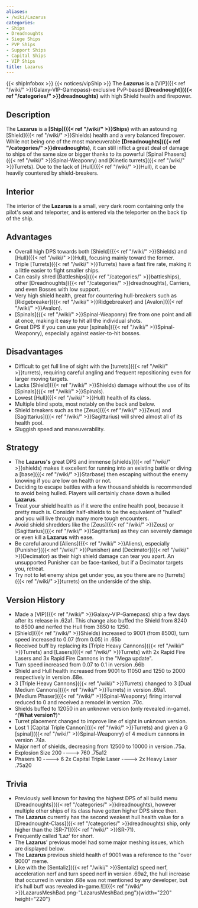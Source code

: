 ```yaml
---
aliases:
- /wiki/Lazarus
categories:
- Ships
- Dreadnoughts
- Siege Ships
- PVP Ships
- Support Ships
- Capital Ships
- VIP Ships
title: Lazarus
---
```


{{< shipInfobox >}} {{< notices/vipShip >}} The **_Lazarus_** is a [VIP]({{< ref "/wiki/" >}}Galaxy-VIP-Gamepass)-exclusive PvP-based **[Dreadnought]({{< ref "/categories/" >}}dreadnoughts)** with high Shield health and firepower. 

## Description

The **Lazarus** is a **[Ship]({{< ref "/wiki/" >}}Ships)** with an astounding [Shield]({{< ref "/wiki/" >}}Shields) health and a very balanced firepower. While not being one of the most maneuverable **[Dreadnoughts]({{< ref "/categories/" >}}dreadnoughts)**, it can still inflict a great deal of damage to ships of the same size or bigger thanks to its powerful [Spinal Phasers]({{< ref "/wiki/" >}}Spinal-Weaponry) and [Kinetic turrets]({{< ref "/wiki/" >}}Turrets). Due to the lack of [Hull]({{< ref "/wiki/" >}}Hull), it can be heavily countered by shield-breakers.

## Interior

The interior of the **Lazarus** is a small, very dark room containing only the pilot's seat and teleporter, and is entered via the teleporter on the back tip of the ship.

## Advantages

- Overall high DPS towards both [Shield]({{< ref "/wiki/" >}}Shields) and [Hull]({{< ref "/wiki/" >}}Hull), focusing mainly toward the former.
- Triple [Turrets]({{< ref "/wiki/" >}}Turrets) have a fast fire rate, making it a little easier to fight smaller ships.
- Can easily shred [Battleships]({{< ref "/categories/" >}}battleships), other [Dreadnoughts]({{< ref "/categories/" >}}dreadnoughts), Carriers, and even Bosses with low support.
- Very high shield health, great for countering hull-breakers such as [Ridgebreaker]({{< ref "/wiki/" >}}Ridgebreaker) and [Avalon]({{< ref "/wiki/" >}}Avalon).
- [Spinals]({{< ref "/wiki/" >}}Spinal-Weaponry) fire from one point and all at once, making it easy to hit all the individual shots.
- Great DPS if you can use your [spinals]({{< ref "/wiki/" >}}Spinal-Weaponry), especially against easier-to-hit bosses.

## Disadvantages

- Difficult to get full line of sight with the [turrets]({{< ref "/wiki/" >}}turrets), requiring careful angling and frequent repositioning even for larger moving targets.
- Lacks [Shield]({{< ref "/wiki/" >}}Shields) damage without the use of its [Spinals]({{< ref "/wiki/" >}}Spinals).
- Lowest [Hull]({{< ref "/wiki/" >}}Hull) health of its class.
- Multiple blind spots, most notably on the back and below.
- Shield breakers such as the [Zeus]({{< ref "/wiki/" >}}Zeus) and [Sagittarius]({{< ref "/wiki/" >}}Sagittarius) will shred almost all of its health pool.
- Sluggish speed and maneuverability.

## Strategy

- The **Lazarus's** great DPS and immense [shields]({{< ref "/wiki/" >}}shields) makes it excellent for running into an existing battle or diving a [base]({{< ref "/wiki/" >}}Starbase) then escaping without the enemy knowing if you are low on health or not.
- Deciding to escape battles with a few thousand shields is recommended to avoid being hulled. Players will certainly chase down a hulled **Lazarus**.
- Treat your shield health as if it were the entire health pool, because it pretty much is. Consider half-shields to be the equivalent of "hulled" and you will live through many more tough encounters.
- Avoid shield shredders like the [Zeus]({{< ref "/wiki/" >}}Zeus) or [Sagittarius]({{< ref "/wiki/" >}}Sagittarius) as they can severely damage or even kill a **Lazarus** with ease.
- Be careful around [Aliens]({{< ref "/wiki/" >}}Aliens), especially [Punisher]({{< ref "/wiki/" >}}Punisher) and [Decimator]({{< ref "/wiki/" >}}Decimator) as their high shield damage can tear you apart. An unsupported Punisher can be face-tanked, but if a Decimator targets you, retreat.
- Try not to let enemy ships get under you, as you there are no [turrets]({{< ref "/wiki/" >}}turrets) on the underside of the ship.

## Version History 

- Made a [VIP]({{< ref "/wiki/" >}}Galaxy-VIP-Gamepass) ship a few days after its release in .62a1. This change also buffed the Shield from 8240 to 8500 and nerfed the Hull from 3850 to 1250.
- [Shield]({{< ref "/wiki/" >}}Shields) increased to 9001 (from 8500), turn speed increased to 0.07 (from 0.05) in .65b
- Received buff by replacing its [Triple Heavy Cannons]({{< ref "/wiki/" >}}Turrets) and [Lasers]({{< ref "/wiki/" >}}Turrets) with 2x Rapid Fire Lasers and 3x Rapid Fire Cannons in the "Mega update".
- Turn speed increased from 0.07 to 0.1 in version .66b
- Shield and Hull health increased from 9001 to 11050 and 1250 to 2000 respectively in version .68e.
- 3 [Triple Heavy Cannons]({{< ref "/wiki/" >}}Turrets) changed to 3 [Dual Medium Cannons]({{< ref "/wiki/" >}}Turrets) in version .69a1.
- [Medium Phaser]({{< ref "/wiki/" >}}Spinal-Weaponry) firing interval reduced to 0 and received a remodel in version .70c.
- Shields buffed to 12050 in an unknown version (only revealed in-game). ^(**What version?**)^
- Turret placement changed to improve line of sight in unknown version.
- Lost 1 [Capital Triple Cannon]({{< ref "/wiki/" >}}Turrets) and given a G [spinal]({{< ref "/wiki/" >}}Spinal-Weaponry) of 4 medium cannons in version .74a.
- Major nerf of shields, decreasing from 12500 to 10000 in version .75a.
- Explosion Size 200 ----> 760 .75a12
- Phasers 10 ----> 6 2x Capital Triple Laser ----> 2x Heavy Laser .75a20

## Trivia

- Previously well known for having the highest DPS of all build menu [Dreadnoughts]({{< ref "/categories/" >}}dreadnoughts), however multiple other ships of its class have gotten higher DPS since then.
- The **Lazarus** currently has the second weakest hull health value for a [Dreadnought-Class]({{< ref "/categories/" >}}dreadnoughts) ship, only higher than the [SR-71]({{< ref "/wiki/" >}}SR-71).
- Frequently called 'Laz' for short.
- The **Lazarus**' previous model had some major meshing issues, which are displayed below.
- The **Lazarus** previous shield health of 9001 was a reference to the "over 9000" meme.
- Like with the [Sentaliz]({{< ref "/wiki/" >}}Sentaliz) speed nerf, acceleration nerf and turn speed nerf in version .69a2, the hull increase that occurred in version .68e was not mentioned by any developer, but it's hull buff was revealed in-game.![]({{< ref "/wiki/" >}}LazarusMeshBad.png-"LazarusMeshBad.png"){width="220" height="220"}